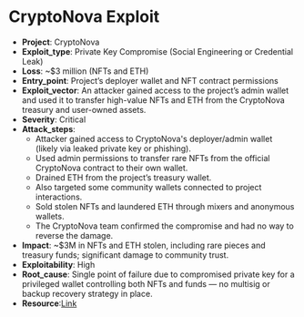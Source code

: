 # CryptoNova Exploit 

- **Project**: CryptoNova
- **Exploit_type**: Private Key Compromise (Social Engineering or Credential Leak)
- **Loss**: ~$3 million (NFTs and ETH)
- **Entry_point**: Project’s deployer wallet and NFT contract permissions
- **Exploit_vector**: An attacker gained access to the project’s admin wallet and used it to transfer high-value NFTs and ETH from the CryptoNova treasury and user-owned assets.
- **Severity**: Critical
- **Attack_steps**:
    - Attacker gained access to CryptoNova's deployer/admin wallet (likely via leaked private key or phishing).
    - Used admin permissions to transfer rare NFTs from the official CryptoNova contract to their own wallet.
    - Drained ETH from the project’s treasury wallet.
    - Also targeted some community wallets connected to project interactions.
    - Sold stolen NFTs and laundered ETH through mixers and anonymous wallets.
    - The CryptoNova team confirmed the compromise and had no way to reverse the damage.
- **Impact**: ~$3M in NFTs and ETH stolen, including rare pieces and treasury funds; significant damage to community trust.
- **Exploitability**: High
- **Root_cause**: Single point of failure due to compromised private key for a privileged wallet controlling both NFTs and funds — no multisig or backup recovery strategy in place.
- **Resource**:[Link](https://cryptonews.com/news/nobitex-loses-73m-in-tron-exploit-is-irans-top-crypto-exchange-under-threat/)